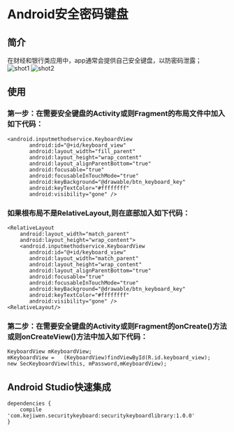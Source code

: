 # Android安全密码键盘
## 简介

在财经和银行类应用中，app通常会提供自己安全键盘，以防密码泄露；   
![shot1](https://github.com/tangqifa/AndroidSecurityKeyboard/blob/master/Screenshot/zimu.png "字母键盘")
![shot2](https://github.com/tangqifa/AndroidSecurityKeyboard/blob/master/Screenshot/number.png "数字键盘")

## 使用

### 第一步：在需要安全键盘的Activity或则Fragment的布局文件中加入如下代码：

    <android.inputmethodservice.KeyboardView
           android:id="@+id/keyboard_view"
           android:layout_width="fill_parent"
           android:layout_height="wrap_content"
           android:layout_alignParentBottom="true"
           android:focusable="true"
           android:focusableInTouchMode="true"
           android:keyBackground="@drawable/btn_keyboard_key"
           android:keyTextColor="#ffffffff"
           android:visibility="gone" />

### 如果根布局不是RelativeLayout,则在底部加入如下代码：

    <RelativeLayout
        android:layout_width="match_parent"
        android:layout_height="wrap_content">
        <android.inputmethodservice.KeyboardView
           android:id="@+id/keyboard_view"
           android:layout_width="match_parent"
           android:layout_height="wrap_content"
           android:layout_alignParentBottom="true"
           android:focusable="true"
           android:focusableInTouchMode="true"
           android:keyBackground="@drawable/btn_keyboard_key"
           android:keyTextColor="#ffffffff"
           android:visibility="gone" />
    <RelativeLayout/>

### 第二步：在需要安全键盘的Activity或则Fragment的onCreate()方法或则onCreateView()方法中加入如下代码：

    KeyboardView mKeyboardView;
    mKeyboardView =   (KeyboardView)findViewById(R.id.keyboard_view);
    new SecKeyboardView(this, mPassword,mKeyboardView);

## Android Studio快速集成

    dependencies {
        compile 'com.kejiwen.securitykeyboard:securitykeyboardlibrary:1.0.0'
    }
